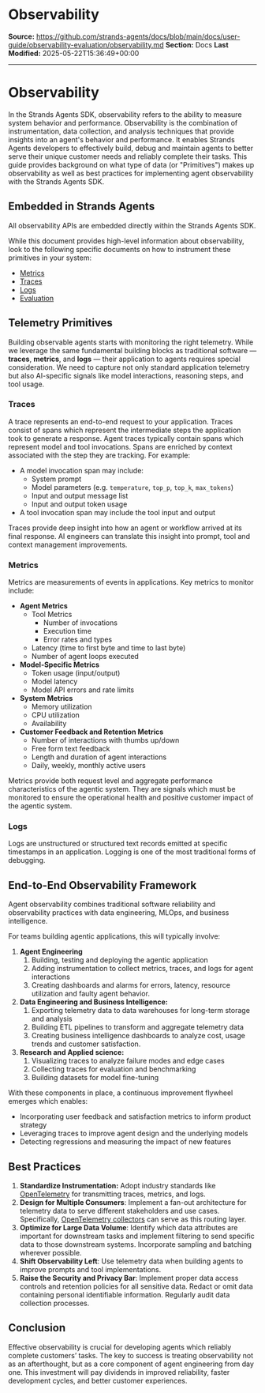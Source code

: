 # Observability

**Source:** https://github.com/strands-agents/docs/blob/main/docs/user-guide/observability-evaluation/observability.md
**Section:** Docs
**Last Modified:** 2025-05-22T15:36:49+00:00

---

# Observability

In the Strands Agents SDK, observability refers to the ability to measure system behavior and performance. Observability is the combination of instrumentation, data collection, and analysis techniques that provide insights into an agent's behavior and performance. It enables Strands Agents developers to effectively build, debug and maintain agents to better serve their unique customer needs and reliably complete their tasks. This guide provides background on what type of data (or "Primitives") makes up observability as well as best practices for implementing agent observability with the Strands Agents SDK. 

##  Embedded in Strands Agents
All observability APIs are embedded directly within the Strands Agents SDK. 

While this document provides high-level information about observability, look to the following specific documents on how to instrument these primitives in your system:
 
 * [Metrics](./metrics.md)
 * [Traces](./traces.md)
 * [Logs](./logs.md)
 * [Evaluation](./evaluation.md)


## Telemetry Primitives

Building observable agents starts with monitoring the right telemetry. While we leverage the same fundamental building blocks as traditional software — **traces**, **metrics**, and **logs** — their application to agents requires special consideration. We need to capture not only standard application telemetry but also AI-specific signals like model interactions, reasoning steps, and tool usage.

### Traces

A trace represents an end-to-end request to your application. Traces consist of spans which represent the intermediate steps the application took to generate a response. Agent traces typically contain spans which represent model and tool invocations. Spans are enriched by context associated with the step they are tracking. For example:

* A model invocation span may include:
    * System prompt
    * Model parameters (e.g. `temperature`, `top_p`, `top_k`, `max_tokens`)
    * Input and output message list
    * Input and output token usage
* A tool invocation span may include the tool input and output

Traces provide deep insight into how an agent or workflow arrived at its final response. AI engineers can translate this insight into prompt, tool and context management improvements.

### Metrics

Metrics are measurements of events in applications. Key metrics to monitor include: 

* **Agent Metrics**
    * Tool Metrics
        * Number of invocations
        * Execution time
        * Error rates and types
    * Latency (time to first byte and time to last byte)
    * Number of agent loops executed
* **Model-Specific Metrics**
    * Token usage (input/output)
    * Model latency
    * Model API errors and rate limits
* **System Metrics**
    * Memory utilization
    * CPU utilization
    * Availability
* **Customer Feedback and Retention Metrics**
    * Number of interactions with thumbs up/down
    * Free form text feedback
    * Length and duration of agent interactions
    * Daily, weekly, monthly active users

Metrics provide both request level and aggregate performance characteristics of the agentic system. They are signals which must be monitored to ensure the operational health and positive customer impact of the agentic system.

### Logs

Logs are unstructured or structured text records emitted at specific timestamps in an application. Logging is one of the most traditional forms of debugging. 

## End-to-End Observability Framework

Agent observability combines traditional software reliability and observability practices with data engineering, MLOps, and business intelligence.

For teams building agentic applications, this will typically involve:

1. **Agent Engineering**
    1. Building, testing and deploying the agentic application
    2. Adding instrumentation to collect metrics, traces, and logs for agent interactions
    3. Creating dashboards and alarms for errors, latency, resource utilization and faulty agent behavior.
2. **Data Engineering and Business Intelligence:**
    1. Exporting telemetry data to data warehouses for long-term storage and analysis
    2. Building ETL pipelines to transform and aggregate telemetry data
    3. Creating business intelligence dashboards to analyze cost, usage trends and customer satisfaction.
3. **Research and Applied science:**
    1. Visualizing traces to analyze failure modes and edge cases
    2. Collecting traces for evaluation and benchmarking
    3. Building datasets for model fine-tuning 


With these components in place, a continuous improvement flywheel emerges which enables:

* Incorporating user feedback and satisfaction metrics to inform product strategy
* Leveraging traces to improve agent design and the underlying models
* Detecting regressions and measuring the impact of new features

## Best Practices

1. **Standardize Instrumentation:** Adopt industry standards like [OpenTelemetry](https://opentelemetry.io/) for transmitting traces, metrics, and logs. 
2. **Design for Multiple Consumers**: Implement a fan-out architecture for telemetry data to serve different stakeholders and use cases. Specifically, [OpenTelemetry collectors](https://opentelemetry.io/docs/collector/) can serve as this routing layer.
3. **Optimize for Large Data Volume**: Identify which data attributes are important for downstream tasks and implement filtering to send specific data to those downstream systems. Incorporate sampling and batching wherever possible.
4. **Shift Observability Left**: Use telemetry data when building agents to improve prompts and tool implementations. 
5. **Raise the Security and Privacy Bar**: Implement proper data access controls and retention policies for all sensitive data. Redact or omit data containing personal identifiable information. Regularly audit data collection processes. 

## Conclusion

Effective observability is crucial for developing agents which reliably complete customers’ tasks. The key to success is treating observability not as an afterthought, but as a core component of agent engineering from day one. This investment will pay dividends in improved reliability, faster development cycles, and better customer experiences.
